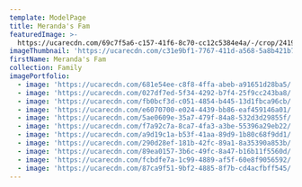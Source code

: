 ```yaml
---
template: ModelPage
title: Meranda's Fam
featuredImage: >-
  https://ucarecdn.com/69c7f5a6-c157-41f6-8c70-cc12c5384e4a/-/crop/2419x1214/0,0/-/preview/
imageThumbnail: 'https://ucarecdn.com/c31e9bf1-7767-411d-a568-5a8b421b727f/'
firstName: Meranda's Fam
collection: Family
imagePortfolio:
  - image: 'https://ucarecdn.com/681e54ee-c8f8-4ffa-abeb-a91651d28ba5/'
  - image: 'https://ucarecdn.com/027df7ed-5f34-4292-b7f4-25f9cc243ba8/'
  - image: 'https://ucarecdn.com/fb0bcf3d-c051-4854-b445-13d1fbca96cb/'
  - image: 'https://ucarecdn.com/e6070700-e024-4439-bb86-eaf459146a01/'
  - image: 'https://ucarecdn.com/5ae0609e-35a7-479f-84a8-532d3d29855f/'
  - image: 'https://ucarecdn.com/f7a92c7a-8ca7-4fa3-a3be-55396a29eb22/'
  - image: 'https://ucarecdn.com/a9d19c1a-b53f-41aa-89d9-1b80c68f9dd1/'
  - image: 'https://ucarecdn.com/290d28ef-181b-42fc-89a1-8a35390a853b/'
  - image: 'https://ucarecdn.com/89ea0157-3b6c-49fc-8a47-b16b11f5560d/'
  - image: 'https://ucarecdn.com/fcbdfe7a-1c99-4889-af5f-60e8f9056592/'
  - image: 'https://ucarecdn.com/87ca9f51-9bf2-4885-8f7b-cd4acfbff545/'
---
```


